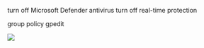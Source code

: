 turn off Microsoft Defender antivirus
turn off real-time protection

group policy gpedit

![](https://i.imgur.com/cDvVEsY.png)